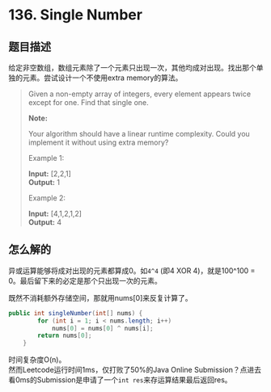 # 136. Single Number

## 题目描述

给定非空数组，数组元素除了一个元素只出现一次，其他均成对出现。找出那个单独的元素。尝试设计一个不使用extra memory的算法。

>Given a non-empty array of integers, every element appears twice except for one. Find that single one.
>
>**Note:**
>
>Your algorithm should have a linear runtime complexity. Could you implement it without using extra memory?
>
>Example 1:
>
>**Input:** [2,2,1]  
>**Output:** 1
>
>Example 2:
>
>**Input:** [4,1,2,1,2]  
>**Output:** 4

## 怎么解的

异或运算能够将成对出现的元素都算成0。如`4^4` (即4 XOR 4)，就是100^100 = 0。最后留下来的必定是那个只出现一次的元素。

既然不消耗额外存储空间，那就用nums[0]来反复计算了。

```java
public int singleNumber(int[] nums) {
        for (int i = 1; i < nums.length; i++)
            nums[0] = nums[0] ^ nums[i];
        return nums[0];
    }
```

时间复杂度O(n)。  
然而Leetcode运行时间1ms，仅打败了50%的Java Online Submission？点进去看0ms的Submission是申请了一个`int res`来存运算结果最后返回res。
